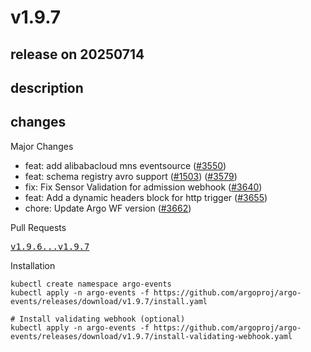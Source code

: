 # v1.9.7

## release on 20250714
## description
## changes
Major Changes

* feat: add alibabacloud mns eventsource (<a class="issue-link js-issue-link" data-error-text="Failed to load title" data-id="2982084706" data-permission-text="Title is private" data-url="https://github.com/argoproj/argo-events/issues/3550" data-hovercard-type="pull_request" data-hovercard-url="/argoproj/argo-events/pull/3550/hovercard" href="https://github.com/argoproj/argo-events/pull/3550">#3550</a>)
* feat: schema registry avro support (<a class="issue-link js-issue-link" data-error-text="Failed to load title" data-id="1096830600" data-permission-text="Title is private" data-url="https://github.com/argoproj/argo-events/issues/1503" data-hovercard-type="issue" data-hovercard-url="/argoproj/argo-events/issues/1503/hovercard" href="https://github.com/argoproj/argo-events/issues/1503">#1503</a>) (<a class="issue-link js-issue-link" data-error-text="Failed to load title" data-id="3035829240" data-permission-text="Title is private" data-url="https://github.com/argoproj/argo-events/issues/3579" data-hovercard-type="pull_request" data-hovercard-url="/argoproj/argo-events/pull/3579/hovercard" href="https://github.com/argoproj/argo-events/pull/3579">#3579</a>)
* fix: Fix Sensor Validation for admission webhook (<a class="issue-link js-issue-link" data-error-text="Failed to load title" data-id="3161398643" data-permission-text="Title is private" data-url="https://github.com/argoproj/argo-events/issues/3640" data-hovercard-type="pull_request" data-hovercard-url="/argoproj/argo-events/pull/3640/hovercard" href="https://github.com/argoproj/argo-events/pull/3640">#3640</a>)
* feat: Add a dynamic headers block for http trigger (<a class="issue-link js-issue-link" data-error-text="Failed to load title" data-id="3200503029" data-permission-text="Title is private" data-url="https://github.com/argoproj/argo-events/issues/3655" data-hovercard-type="pull_request" data-hovercard-url="/argoproj/argo-events/pull/3655/hovercard" href="https://github.com/argoproj/argo-events/pull/3655">#3655</a>)
* chore: Update Argo WF version (<a class="issue-link js-issue-link" data-error-text="Failed to load title" data-id="3222441590" data-permission-text="Title is private" data-url="https://github.com/argoproj/argo-events/issues/3662" data-hovercard-type="pull_request" data-hovercard-url="/argoproj/argo-events/pull/3662/hovercard" href="https://github.com/argoproj/argo-events/pull/3662">#3662</a>)

Pull Requests

<a class="commit-link" href="https://github.com/argoproj/argo-events/compare/v1.9.6...v1.9.7"><tt>v1.9.6...v1.9.7</tt></a>

Installation

    kubectl create namespace argo-events
    kubectl apply -n argo-events -f https://github.com/argoproj/argo-events/releases/download/v1.9.7/install.yaml

    # Install validating webhook (optional)
    kubectl apply -n argo-events -f https://github.com/argoproj/argo-events/releases/download/v1.9.7/install-validating-webhook.yaml


